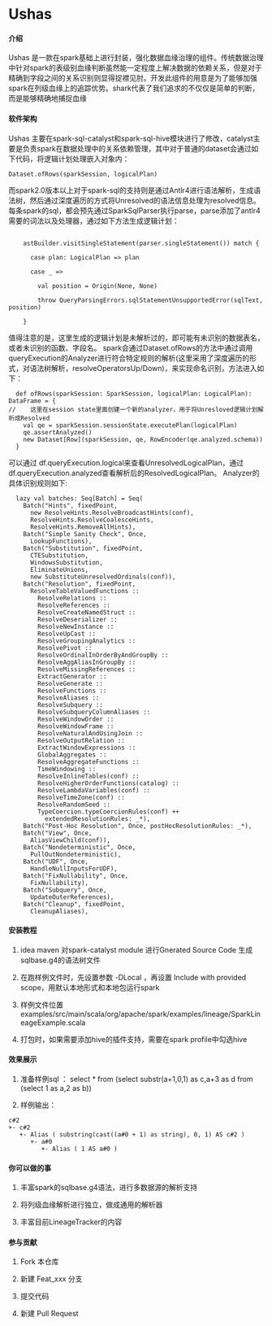 # Ushas

#### 介绍

Ushas 是一款在spark基础上进行封装，强化数据血缘治理的组件。传统数据治理中针对spark的表级别血缘判断虽然能一定程度上解决数据的依赖关系，但是对于精确到字段之间的关系识别则显得捉襟见肘。开发此组件的用意是为了能够加强spark在列级血缘上的追踪优势。shark代表了我们追求的不仅仅是简单的判断，而是能够精确地捕捉血缘



#### 软件架构

Ushas 主要在spark-sql-catalyst和spark-sql-hive模块进行了修改，catalyst主要是负责spark在数据处理中的关系依赖管理，其中对于普通的dataset会通过如下代码，将逻辑计划处理嵌入对象内：
```
Dataset.ofRows(sparkSession, logicalPlan)
```
而spark2.0版本以上对于spark-sql的支持则是通过Antlr4进行语法解析，生成语法树，然后通过深度遍历的方式将Unresolved的语法信息处理为resolved信息。
每条spark的sql，都会预先通过SparkSqlParser执行parse，parse添加了antlr4需要的词法以及处理器，通过如下方法生成逻辑计划：

```

​    astBuilder.visitSingleStatement(parser.singleStatement()) match {

​      case plan: LogicalPlan => plan

​      case _ =>

​        val position = Origin(None, None)

​        throw QueryParsingErrors.sqlStatementUnsupportedError(sqlText, position)

​    }

```
值得注意的是，这里生成的逻辑计划是未解析过的，即可能有未识别的数据表名，或者未识别的函数、字段名。
spark会通过Dataset.ofRows的方法中通过调用queryExecution的Analyzer进行符合特定规则的解析(这里采用了深度遍历的形式，对语法树解析，resolveOperatorsUp/Down)，来实现命名识别，方法进入如下：
```
  def ofRows(sparkSession: SparkSession, logicalPlan: LogicalPlan): DataFrame = {
//    这里在session state里面创建一个新的analyzer，用于将Unresloved逻辑计划解析成Resolved
    val qe = sparkSession.sessionState.executePlan(logicalPlan)
    qe.assertAnalyzed()
    new Dataset[Row](sparkSession, qe, RowEncoder(qe.analyzed.schema))
  }
```
可以通过 df.queryExecution.logical来查看UnresolvedLogicalPlan，通过df.queryExecution.analyzed查看解析后的ResolvedLogicalPlan。
Analyzer的具体识别规则如下:
```
  lazy val batches: Seq[Batch] = Seq(
    Batch("Hints", fixedPoint,
      new ResolveHints.ResolveBroadcastHints(conf),
      ResolveHints.ResolveCoalesceHints,
      ResolveHints.RemoveAllHints),
    Batch("Simple Sanity Check", Once,
      LookupFunctions),
    Batch("Substitution", fixedPoint,
      CTESubstitution,
      WindowsSubstitution,
      EliminateUnions,
      new SubstituteUnresolvedOrdinals(conf)),
    Batch("Resolution", fixedPoint,
      ResolveTableValuedFunctions ::
        ResolveRelations ::
        ResolveReferences ::
        ResolveCreateNamedStruct ::
        ResolveDeserializer ::
        ResolveNewInstance ::
        ResolveUpCast ::
        ResolveGroupingAnalytics ::
        ResolvePivot ::
        ResolveOrdinalInOrderByAndGroupBy ::
        ResolveAggAliasInGroupBy ::
        ResolveMissingReferences ::
        ExtractGenerator ::
        ResolveGenerate ::
        ResolveFunctions ::
        ResolveAliases ::
        ResolveSubquery ::
        ResolveSubqueryColumnAliases ::
        ResolveWindowOrder ::
        ResolveWindowFrame ::
        ResolveNaturalAndUsingJoin ::
        ResolveOutputRelation ::
        ExtractWindowExpressions ::
        GlobalAggregates ::
        ResolveAggregateFunctions ::
        TimeWindowing ::
        ResolveInlineTables(conf) ::
        ResolveHigherOrderFunctions(catalog) ::
        ResolveLambdaVariables(conf) ::
        ResolveTimeZone(conf) ::
        ResolveRandomSeed ::
        TypeCoercion.typeCoercionRules(conf) ++
          extendedResolutionRules: _*),
    Batch("Post-Hoc Resolution", Once, postHocResolutionRules: _*),
    Batch("View", Once,
      AliasViewChild(conf)),
    Batch("Nondeterministic", Once,
      PullOutNondeterministic),
    Batch("UDF", Once,
      HandleNullInputsForUDF),
    Batch("FixNullability", Once,
      FixNullability),
    Batch("Subquery", Once,
      UpdateOuterReferences),
    Batch("Cleanup", fixedPoint,
      CleanupAliases),
```






#### 安装教程



1.  idea maven 对spark-catalyst module 进行Gnerated Source Code 生成sqlbase.g4的语法树文件

2.  在跑样例文件时，先设置参数 -DLocal ，再设置 Include with provided scope，用默认本地形式和本地包运行spark

3.  样例文件位置  examples/src/main/scala/org/apache/spark/examples/lineage/SparkLineageExample.scala

4.  打包时，如果需要添加hive的插件支持，需要在spark profile中勾选hive

#### 效果展示



1.  准备样例sql ： select * from (select substr(a+1,0,1) as c,a+3 as d  from (select 1 as a,2 as b))

2.  样例输出：

```
c#2
+- c#2
   +- Alias ( substring(cast((a#0 + 1) as string), 0, 1) AS c#2 )
      +- a#0
         +- Alias ( 1 AS a#0 )
```




#### 你可以做的事



1.  丰富spark的sqlbase.g4语法，进行多数据源的解析支持

2.  将列级血缘解析进行独立，做成通用的解析器

3.  丰富目前LineageTracker的内容



#### 参与贡献



1.  Fork 本仓库

2.  新建 Feat_xxx 分支

3.  提交代码

4.  新建 Pull Request

